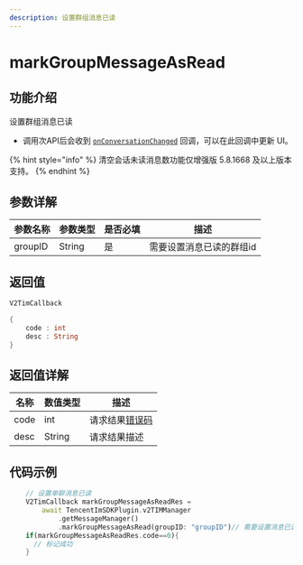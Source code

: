 ```yaml
---
description: 设置群组消息已读
---
```


# markGroupMessageAsRead

## 功能介绍

设置群组消息已读

* 调用次API后会收到 [`onConversationChanged`](../callbacks/onconversationchangedcallback.md) 回调，可以在此回调中更新 UI。

{% hint style="info" %}
清空会话未读消息数功能仅增强版 5.8.1668 及以上版本支持。
{% endhint %}

## 参数详解

| 参数名称    | 参数类型   | 是否必填 | 描述            |
| ------- | ------ | ---- | ------------- |
| groupID | String | 是    | 需要设置消息已读的群组id |

## 返回值

```dart
V2TimCallback

{
    code : int
    desc : String
}
```

## 返回值详解

| 名称   | 数值类型   | 描述                                                             |
| ---- | ------ | -------------------------------------------------------------- |
| code | int    | 请求结果[错误码](https://cloud.tencent.com/document/product/269/1671) |
| desc | String | 请求结果描述                                                         |

## 代码示例  &#x20;

```dart
    // 设置单聊消息已读
    V2TimCallback markGroupMessageAsReadRes =
        await TencentImSDKPlugin.v2TIMManager
            .getMessageManager()
            .markGroupMessageAsRead(groupID: "groupID")// 需要设置消息已读的群组id
    if(markGroupMessageAsReadRes.code==0){
      // 标记成功
    }
```
